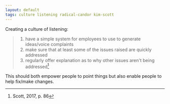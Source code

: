 ```yaml
---
layout: default
tags: culture listening radical-candor kim-scott
---
```


Creating a culture of listening:

> 1. have a simple system for employees to use to generate ideas/voice complaints
> 2. make sure that at least some of the issues raised are quickly addressed
> 3. regularly offer explanation as to why other issues aren't being addressed[^listening]

This should both empower people to point things but also enable people to help fix/make changes.

[^listening]: Scott, 2017, p. 86
